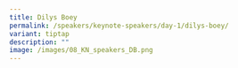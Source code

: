 ```yaml
---
title: Dilys Boey
permalink: /speakers/keynote-speakers/day-1/dilys-boey/
variant: tiptap
description: ""
image: /images/08_KN_speakers_DB.png
---
```


